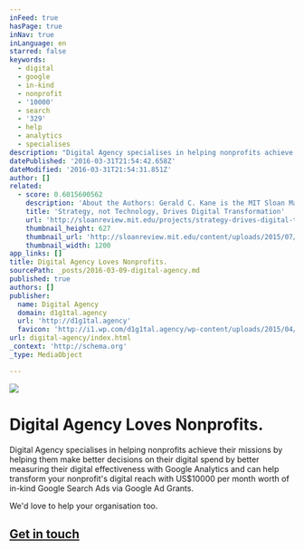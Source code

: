```yaml
---
inFeed: true
hasPage: true
inNav: true
inLanguage: en
starred: false
keywords:
  - digital
  - google
  - in-kind
  - nonprofit
  - '10000'
  - search
  - '329'
  - help
  - analytics
  - specialises
description: "Digital Agency specialises in helping nonprofits achieve their missions by helping them make better decisions on their digital spend by better measuring their digital effectiveness with Google Analytics and can help transform your nonprofit's digital reach with US$10000 per month worth of in-kind Google Search Ads via Google Ad Grants."
datePublished: '2016-03-31T21:54:42.658Z'
dateModified: '2016-03-31T21:54:31.851Z'
author: []
related:
  - score: 0.6015600562
    description: 'About the Authors: Gerald C. Kane is the MIT Sloan Management Review guest editor for the Digital Transformation Strategy Initiative. Doug Palmer is a principal in the Digital Business and Strategy practice of Deloitte Digital. Anh Nguyen Phillips is a senior manager within Deloitte Services LP, where she leads strategic thought leadership initiatives.'
    title: 'Strategy, not Technology, Drives Digital Transformation'
    url: 'http://sloanreview.mit.edu/projects/strategy-drives-digital-transformation/'
    thumbnail_height: 627
    thumbnail_url: 'http://sloanreview.mit.edu/content/uploads/2015/07/2015DLReport-1200-1200x627.jpg'
    thumbnail_width: 1200
app_links: []
title: Digital Agency Loves Nonprofits.
sourcePath: _posts/2016-03-09-digital-agency.md
published: true
authors: []
publisher:
  name: Digital Agency
  domain: d1g1tal.agency
  url: 'http://d1g1tal.agency'
  favicon: 'http://i1.wp.com/d1g1tal.agency/wp-content/uploads/2015/04/cropped-Google-Partner-Badge.png?fit=192%2C192'
url: digital-agency/index.html
_context: 'http://schema.org'
_type: MediaObject

---
```

![](https://the-grid-user-content.s3-us-west-2.amazonaws.com/e5a2822e-0ead-405e-9758-bff482e09141.png)

# Digital Agency Loves Nonprofits.

Digital Agency specialises in helping nonprofits achieve their missions by helping them make better decisions on their digital spend by better measuring their digital effectiveness with Google Analytics and can help transform your nonprofit's digital reach with US$10000 per month worth of in-kind Google Search Ads via Google Ad Grants.

We'd love to help your organisation too.

## [Get in touch][0]

[0]: http://d1g1tal.agency/for-nonprofits/